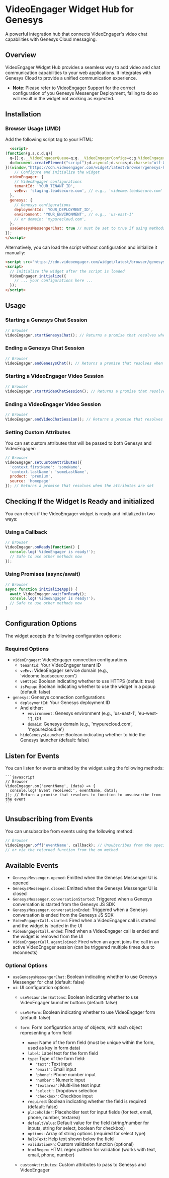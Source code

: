 # VideoEngager Widget Hub for Genesys

A powerful integration hub that connects VideoEngager's video chat capabilities with Genesys Cloud messaging.

## Overview

VideoEngager Widget Hub provides a seamless way to add video and chat communication capabilities to your web applications. It integrates with Genesys Cloud to provide a unified communication experience.
*  **Note**: Please refer to VideoEngager Support for the correct configuration of you Genesys Messenger Deployment, failing to do so will result in the widget not working as expected.


## Installation

### Browser Usage (UMD)

Add the following script tag to your HTML:

```html
  <script>
(function(g,s,c,d,q){
  q=[];g.__VideoEngagerQueue=q;g.__VideoEngagerConfigs=c;g.VideoEngager=new Proxy({},{ get:(_,m)=>(...a)=>new Promise((r,rj)=>q.push({m,a,r,rj}))});
  d=document.createElement("script");d.async=1;d.src=s;d.charset="utf-8";document.head.appendChild(d);
})(window,"https://cdn.videoengager.com/widget/latest/browser/genesys-hub.umd.js",{
    // Configure and initialize the widget
  videoEngager: {
    // VideoEngager configurations
    tenantId: 'YOUR_TENANT_ID',
    veEnv: 'staging.leadsecure.com', // e.g., 'videome.leadsecure.com'
  },
  genesys: {
    // Genesys configurations
    deploymentId: 'YOUR_DEPLOYMENT_ID',
    environment: 'YOUR_ENVIRONMENT', // e.g., 'us-east-1'
    // or domain: 'mypurecloud.com',
  },
  useGenesysMessengerChat: true // must be set to true if using methods startGenesysChat and endGenesysChat
});
</script>
```

Alternatively, you can load the script without configuration and initialize it manually:

```html
<script src="https://cdn.videoengager.com/widget/latest/browser/genesys-hub.umd.js"></script>
<script>
  // Initialize the widget after the script is loaded
  VideoEngager.initialize({
    // ... your configurations here ...
  });
</script>
```

## Usage

### Starting a Genesys Chat Session

```javascript
// Browser
VideoEngager.startGenesysChat(); // Returns a promise that resolves when the chat is started

```

### Ending a Genesys Chat Session

```javascript
// Browser
VideoEngager.endGenesysChat(); // Returns a promise that resolves when the chat is ended

```

### Starting a VideoEngager Video Session

```javascript
// Browser
VideoEngager.startVideoChatSession(); // Returns a promise that resolves when the video session is started

```

### Ending a VideoEngager Video Session

```javascript
// Browser
VideoEngager.endVideoChatSession(); // Returns a promise that resolves when the video session is ended

```

### Setting Custom Attributes

You can set custom attributes that will be passed to both Genesys and VideoEngager:

```javascript
// Browser
VideoEngager.setCustomAttributes({
  'context.firstName': 'someName',
  'context.lastName': 'someLastName',
  product: 'premium',
  source: 'homepage'
}); // Returns a promise that resolves when the attributes are set

```

## Checking If the Widget Is Ready and initialized

You can check if the VideoEngager widget is ready and initialized in two ways:

### Using a Callback

```javascript
// Browser
VideoEngager.onReady(function() {
  console.log('VideoEngager is ready!');
  // Safe to use other methods now
});

```

### Using Promises (async/await)

```javascript
// Browser
async function initializeApp() {
  await VideoEngager.waitForReady();
  console.log('VideoEngager is ready!');
  // Safe to use other methods now
}

```

## Configuration Options

The widget accepts the following configuration options:

### Required Options

- `videoEngager`: VideoEngager connection configurations
  - `tenantId`: Your VideoEngager tenant ID
  - `veEnv`: VideoEngager service domain (e.g., 'videome.leadsecure.com')
  - `veHttps`: Boolean indicating whether to use HTTPS (default: true)
  - `isPopup`: Boolean indicating whether to use the widget in a popup (default: false)
- `genesys`: Genesys connection configurations
  - `deploymentId`: Your Genesys deployment ID
  - And either:
    - `environment`: Genesys environment (e.g., 'us-east-1', 'eu-west-1'), OR
    - `domain`: Genesys domain (e.g., 'mypurecloud.com', 'mypurecloud.ie')
  - `hideGenesysLauncher`: Boolean indicating whether to hide the Genesys launcher (default: false)

## Listen for Events
You can listen for events emitted by the widget using the following methods:
    
    ```javascript
    // Browser
    VideoEngager.on('eventName', (data) => {
      console.log('Event received:', eventName, data);
    }); // Return a promise that resolves to function to unsubscribe from the event
    ```
## Unsubscribing from Events
You can unsubscribe from events using the following method:

```javascript
// Browser
VideoEngager.off('eventName', callback); // Unsubscribes from the specified event
// or via the returned function from the on method
```
## Available Events
- `GenesysMessenger.opened`: Emitted when the Genesys Messenger UI is opened
- `GenesysMessenger.closed`: Emitted when the Genesys Messenger UI is closed
- `GenesysMessenger.conversationStarted`: Triggered when a Genesys conversation is started from the Genesys JS SDK
- `GenesysMessenger.conversationEnded`: Triggered when a Genesys conversation is ended from the Genesys JS SDK
- `VideoEngagerCall.started`: Fired when a VideoEngager call is started and the widget is loaded in the UI
- `VideoEngagerCall.ended`: Fired when a VideoEngager call is ended and the widget is removed from the UI
- `VideoEngagerCall.agentJoined`: Fired when an agent joins the call in an active VideoEngager session (can be triggered multiple times due to reconnects)

### Optional Options

- `useGenesysMessengerChat`: Boolean indicating whether to use Genesys Messenger for chat (default: false)
- `ui`: UI configuration options
  - `useVeLauncherButtons`: Boolean indicating whether to use VideoEngager launcher buttons (default: false)
  - `useVeForm`: Boolean indicating whether to use VideoEngager form (default: false)
  - `form`: Form configuration array of objects, with each object representing a form field
    - `name`: Name of the form field (must be unique within the form, used as key in form data)
    - `label`: Label text for the form field
    - `type`: Type of the form field:
      - `'text'`: Text input
      - `'email'`: Email input
      - `'phone'`: Phone number input
      - `'number'`: Numeric input
      - `'textarea'`: Multi-line text input
      - `'select'`: Dropdown selection
      - `'checkbox'`: Checkbox input
    - `required`: Boolean indicating whether the field is required (default: false)
    - `placeholder`: Placeholder text for input fields (for text, email, phone, number, textarea)
    - `defaultValue`: Default value for the field (string/number for inputs, string for select, boolean for checkbox)
    - `options`: Array of string options (required for select type)
    - `helpText`: Help text shown below the field
    - `validationFn`: Custom validation function (optional)
    - `htmlRegex`: HTML regex pattern for validation (works with text, email, phone, number)

  - `customAttributes`: Custom attributes to pass to Genesys and VideoEngager
